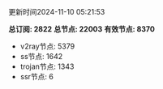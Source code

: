 更新时间2024-11-10 05:21:53

**总订阅: 2822**
**总节点: 22003**
**有效节点: 8370**
- v2ray节点: 5379
- ss节点: 1642
- trojan节点: 1343
- ssr节点: 6
